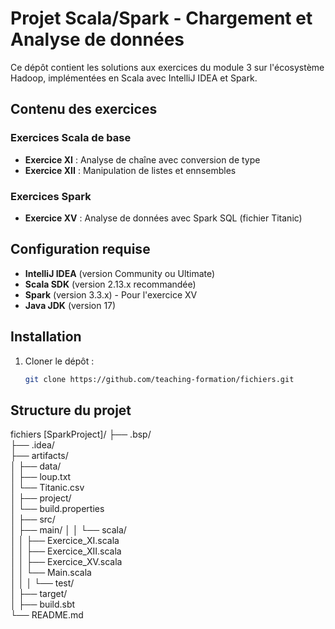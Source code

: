# Projet Scala/Spark - Chargement et Analyse de données

Ce dépôt contient les solutions aux exercices du module 3 sur l'écosystème Hadoop, implémentées en Scala avec IntelliJ IDEA et Spark.

## Contenu des exercices

### Exercices Scala de base
- **Exercice XI** : Analyse de chaîne avec conversion de type
- **Exercice XII** : Manipulation de listes et ennsembles

### Exercices Spark
- **Exercice XV** : Analyse de données avec Spark SQL (fichier Titanic)

## Configuration requise

- **IntelliJ IDEA** (version Community ou Ultimate)
- **Scala SDK** (version 2.13.x recommandée)
- **Spark** (version 3.3.x) - Pour l'exercice XV
- **Java JDK** (version 17)

## Installation

1. Cloner le dépôt :
   ```bash
   git clone https://github.com/teaching-formation/fichiers.git

## Structure du projet

fichiers [SparkProject]/
├── .bsp/                  
├── .idea/                  
├── artifacts/              
│
├── data/                    
│   ├── loup.txt            
│   └── Titanic.csv          
│
├── project/                 
│   └── build.properties    
│
├── src/                     
│   ├── main/
│   │   └── scala/          
│   │       ├── Exercice_XI.scala    
│   │       ├── Exercice_XII.scala   
│   │       ├── Exercice_XV.scala    
│   │       └── Main.scala          
│   │
│   └── test/                
│
├── target/         
│
├── build.sbt               
└── README.md                

